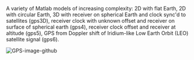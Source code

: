 A variety of Matlab models of increasing complexity: 2D with flat Earth, 2D with circular Earth, 3D with receiver on spherical Earth and clock sync'd to satellites (gps3D), receiver clock with unknown offset and receiver on surface of spherical earth (gps4), receiver clock offset and receiver at altitude (gps5), GPS from Doppler shift of Iridium-like Low Earth Orbit (LEO) satellite signal (gps6).

![GPS-image-github](http://reactorlab.net/graphics/github_media/GPS-read-me.png) 